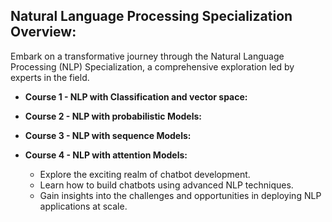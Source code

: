 ## **Natural Language Processing Specialization Overview:**

Embark on a transformative journey through the Natural Language Processing (NLP) Specialization, a comprehensive exploration led by experts in the field.

- **Course 1 - NLP with Classification and vector space:**


 
- **Course 2 - NLP with probabilistic Models:**


- **Course 3 - NLP with sequence Models:**


- **Course 4 - NLP with attention Models:**

  - Explore the exciting realm of chatbot development.
  - Learn how to build chatbots using advanced NLP techniques.
  - Gain insights into the challenges and opportunities in deploying NLP applications at scale.


